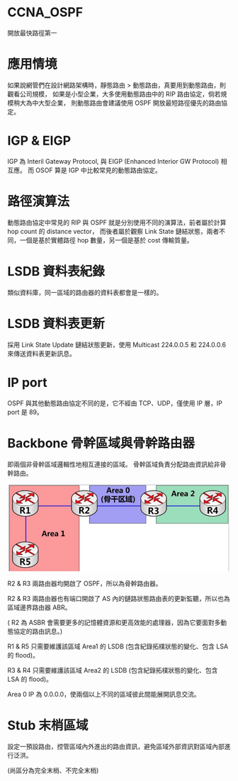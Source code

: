 # CCNA_OSPF
開放最快路徑第一

# 應用情境

如果說網管們在設計網路架構時，靜態路由 > 動態路由，真要用到動態路由，則觀看公司規模，
如果是小型企業，大多使用動態路由中的 RIP 路由協定，倘若規模稍大為中大型企業，
則動態路由會建議使用 OSPF 開放最短路徑優先的路由協定。

# IGP & EIGP

IGP 為 Interil Gateway Protocol, 與 EIGP (Enhanced Interior GW Protocol) 相互應。
而 OSOF 算是 IGP 中比較常見的動態路由協定。

# 路徑演算法

動態路由協定中常見的 RIP 與 OSPF 就是分別使用不同的演算法，前者屬於計算 hop count 的 distance vector，
而後者屬於觀察 Link State 鏈結狀態，兩者不同，一個是基於實體路徑 hop 數量，另一個是基於 cost 傳輸質量。

# LSDB 資料表紀錄

類似資料庫，同一區域的路由器的資料表都會是一樣的。

# LSDB 資料表更新

採用 Link State Update 鏈結狀態更新，使用 Multicast 224.0.0.5 和 224.0.0.6 來傳送資料表更新訊息。

# IP port

OSPF 與其他動態路由協定不同的是，它不經由 TCP、UDP，僅使用 IP 層，IP port 是 89。

# Backbone 骨幹區域與骨幹路由器

即兩個非骨幹區域邏輯性地相互連接的區域。
骨幹區域負責分配路由資訊給非骨幹路由。

![backbone area](https://raw.githubusercontent.com/QueenieCplusplus/CCNA2020_OSPF/master/backbone_area.png)


R2 & R3 兩路由器均開啟了 OSPF，所以為骨幹路由器。

R2 & R3 兩路由器也有端口開啟了 AS 內的鏈路狀態路由表的更新監聽，所以也為區域邊界路由器 ABR。

( R2 為 ASBR 會需要更多的記憶體資源和更高效能的處理器，因為它要面對多動態協定的路由訊息。)

R1 & R5 只需要維護該區域 Area1 的 LSDB (包含紀錄拓樸狀態的變化、包含 LSA 的 flood)。

R3 & R4 只需要維護該區域 Area2 的 LSDB (包含紀錄拓樸狀態的變化、包含 LSA 的 flood)。

Area 0 IP 為 0.0.0.0，使兩個以上不同的區域彼此間能展開訊息交流。

# Stub 末梢區域

設定一預設路由，控管區域內外進出的路由資訊，避免區域外部資訊對區域內部進行泛洪。

(尚區分為完全末梢、不完全末梢)



